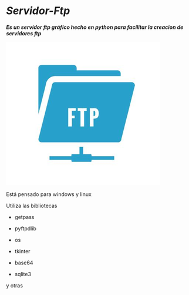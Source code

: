 # <i><b>Servidor-Ftp</b></i>
<i><b>Es un servidor ftp gráfico hecho en python para facilitar la creacion de servidores ftp</b></i>

<img src="https://raw.githubusercontent.com/CUPY3/Servidor-Ftp/main/help/descargar.jpg">

Está pensado para windows y linux



Utiliza las bibliotecas 


<ul>
<li>
getpass
</li>
</ul>


<ul>
<li>
pyftpdlib
</li>
</ul>

<ul>
<li>
os
</li>
</ul>

<ul>
<li>
tkinter
</li>
</ul>

<ul>
<li>
base64
</li>
</ul>

<ul>
<li>
sqlite3 
</li>
</ul>
y otras

